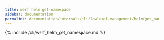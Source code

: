 ```yaml
---
title: werf helm get-namespace
sidebar: documentation
permalink: documentation/internals/cli/lowlevel-management/helm/get_namespace.html
---
```


{% include /cli/werf_helm_get_namespace.md %}
